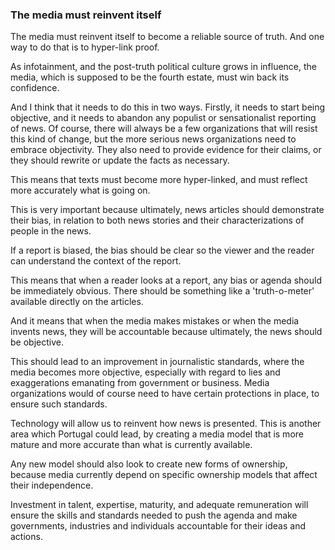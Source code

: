 ### The media must reinvent itself

The media must reinvent itself to become a reliable source of truth. And one way to do that is to hyper-link proof.

As infotainment, and the post-truth political culture grows in influence, the media, which is supposed to be the fourth estate, must win back its confidence.

And I think that it needs to do this in two ways. Firstly, it needs to start being objective, and it needs to abandon any populist or sensationalist reporting of news. Of course, there will always be a few organizations that will resist this kind of change, but the more serious news organizations need to embrace objectivity. They also need to provide evidence for their claims, or they should rewrite or update the facts as necessary.

This means that texts must become more hyper-linked, and must reflect more accurately what is going on.

This is very important because ultimately, news articles should demonstrate their bias, in relation to both news stories and their characterizations of people in the news. 

If a report is biased, the bias should be clear so the viewer and the reader can understand the context of the report.

This means that when a reader looks at a report, any bias or agenda should be immediately obvious. There should be something like a 'truth-o-meter' available directly on the articles. 

And it means that when the media makes mistakes or when the media invents news, they will be accountable because ultimately, the news should be objective.

This should lead to an improvement in journalistic standards, where the media becomes more objective, especially with regard to lies and exaggerations emanating from government or business.  Media organizations would of course need to have certain protections in place, to ensure such standards. 

Technology will allow us to reinvent how news is presented. This is another area which Portugal could lead, by creating a media model that is more mature and more accurate than what is currently available. 

Any new model should also look to create new forms of ownership, because media currently depend on specific ownership models that affect their independence.

Investment in talent, expertise, maturity, and adequate remuneration will ensure the skills and standards needed to push the agenda and make governments, industries and individuals accountable for their ideas and actions. 


